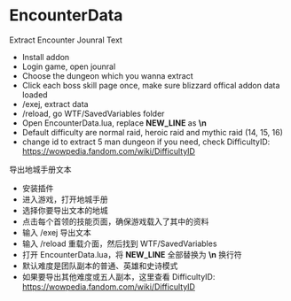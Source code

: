 # EncounterData
Extract Encounter Jounral Text

* Install addon
* Login game, open jounral
* Choose the dungeon which you wanna extract
* Click each boss skill page once, make sure blizzard offical addon data loaded
* /exej, extract data
* /reload, go WTF/SavedVariables folder
* Open EncounterData.lua, replace **NEW_LINE** as **\n**
* Default difficulty are normal raid, heroic raid and mythic raid (14, 15, 16)
* change id to extract 5 man dungeon if you need, check DifficultyID: https://wowpedia.fandom.com/wiki/DifficultyID

导出地城手册文本

* 安装插件
* 进入游戏，打开地城手册
* 选择你要导出文本的地城
* 点击每个首领的技能页面，确保游戏载入了其中的资料
* 输入 /exej 导出文本
* 输入 /reload 重载介面，然后找到 WTF/SavedVariables
* 打开 EncounterData.lua，将 **NEW_LINE** 全部替换为 **\n** 换行符
* 默认难度是团队副本的普通、英雄和史诗模式
* 如果要导出其他难度或五人副本，这里查看 DifficultyID: https://wowpedia.fandom.com/wiki/DifficultyID
